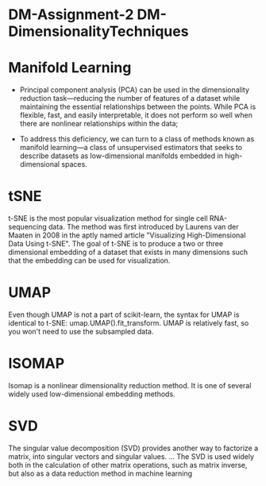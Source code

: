# DM-Assignment-2 DM-DimensionalityTechniques 

# Manifold Learning 

- Principal component analysis (PCA) can be used in the dimensionality reduction task—reducing the number of features of a dataset while maintaining the essential relationships between the points. While PCA is flexible, fast, and easily interpretable, it does not perform so well when there are nonlinear relationships within the data; 

- To address this deficiency, we can turn to a class of methods known as manifold learning—a class of unsupervised estimators that seeks to describe datasets as low-dimensional manifolds embedded in high-dimensional spaces. 

# tSNE
t-SNE is the most popular visualization method for single cell RNA-sequencing data. The method was first introduced by Laurens van der Maaten in 2008 in the aptly named article "Visualizing High-Dimensional Data Using t-SNE". The goal of t-SNE is to produce a two or three dimensional embedding of a dataset that exists in many dimensions such that the embedding can be used for visualization.

# UMAP
Even though UMAP is not a part of scikit-learn, the syntax for UMAP is identical to t-SNE: umap.UMAP().fit_transform. UMAP is relatively fast, so you won't need to use the subsampled data.

# ISOMAP
Isomap is a nonlinear dimensionality reduction method. It is one of several widely used low-dimensional embedding methods.

# SVD
The singular value decomposition (SVD) provides another way to factorize a matrix, into singular vectors and singular values. ... The SVD is used widely both in the calculation of other matrix operations, such as matrix inverse, but also as a data reduction method in machine learning


